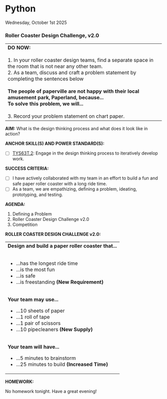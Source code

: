 # Python
Wednesday, October 1st 2025

### Roller Coaster Design Challenge, v2.0

<table>
  <tr>
    <td><b>DO NOW:</b><br><br>
    1. In your roller coaster design teams, find a separate space in the room that is not near any other team.<br>
    2. As a team, discuss and craft a problem statement by completing the sentences below<br><br><b> The people of paperville are not happy with their local amusement park, Paperland, because...<br>To solve this problem, we will...</b><br><br>
    3. Record your problem statement on chart paper.      
   </td>
  </tr>
</table>

**AIM:** What is the design thinking process and what does it look like in action?

**ANCHOR SKILL(S) AND POWER STANDARD(S):** 

 - [ ] <ins>TYS63T.2</ins>: Engage in the design thinking process to iteratively develop work.

**SUCCESS CRITERIA:**
- [ ] I have actively collaborated with my team in an effort to build a fun and safe paper roller coaster with a long ride time.
- [ ] As a team, we are empathizing, defining a problem, ideating, prototyping, and testing.

**AGENDA:**

1. Defining a Problem
2. Roller Coaster Design Challenge v2.0
3. Competition

**ROLLER COASTER DESIGN CHALLENGE v2.0:**

<table>
  <tr>
    <td>
      <b>Design and build a paper roller coaster that...</b><br><br>
      <ul>
        <li>...has the longest ride time</li>
        <li>...is the most fun</li>
        <li>...is safe</li>
        <li>...is freestanding <b>(New Requirement)</b></li>
      </ul>
      <br><b>Your team may use...</b>
      <ul>
        <li>...10 sheets of paper</li>
        <li>...1 roll of tape</li>
        <li>...1 pair of scissors</li>
        <li>...10 pipecleaners <b>(New Supply)</b></li>
      </ul>
      <br><b>Your team will have...</b>
      <ul>
        <li>...5 minutes to brainstorm</li>
        <li>...25 minutes to build<b> (Increased Time)</b></li>
      </ul>
    </td>
  </tr>
</table>

**HOMEWORK:** 

No homework tonight.  Have a great evening!
